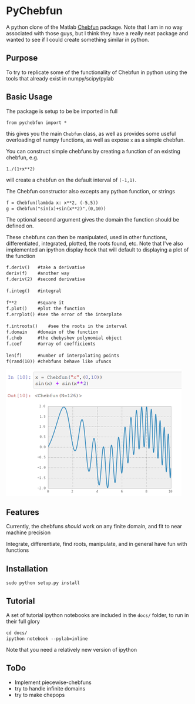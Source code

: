 PyChebfun
=========

A python clone of the Matlab [Chebfun](http://www2.maths.ox.ac.uk/chebfun/) package.  Note that I am in no way associated with those guys, but I think they have a really neat package and wanted to see if I could create something similar in python.

Purpose
-------

To try to replicate some of the functionality of Chebfun in python using the tools that already exist in numpy/scipy/pylab

Basic Usage
-----------

The package is setup to be be imported in full

    from pychebfun import *

this gives you the main `Chebfun` class, as well as provides some useful overloading of numpy functions, as well as expose `x` as a simple chebfun.

You can construct simple chebfuns by creating a function of an existing chebfun, e.g.

    1./(1+x**2)

will create a chebfun on the default interval of `(-1,1)`.

The Chebfun constructor also excepts any python function, or strings

    f = Chebfun(lambda x: x**2, (-5,5))
    g = Chebfun("sin(x)+sin(x**2)",(0,10))

The optional second argument gives the domain the function should be defined on.

These chebfuns can then be manipulated, used in other functions, differentiated, integrated, plotted, the roots found, etc.  Note that I've also implemented an ipython display hook that will default to displaying a plot of the function

    f.deriv()   #take a derivative
    deriv(f)    #another way
    f.deriv(2)  #second derivative

    f.integ()   #integral

    f**2        #square it
    f.plot()    #plot the function
    f.errplot() #see the error of the interplate

    f.introots()    #see the roots in the interval
    f.domain    #domain of the function
    f.cheb      #the chebyshev polynomial object
    f.coef      #array of coefficients

    len(f)      #number of interpolating points
    f(rand(10)) #chebfuns behave like ufuncs

![an ipython notebook screenshot](https://github.com/alexalemi/pychebfun/raw/master/docs/ipython-notebook-screenshot.png "ipython notebook screenshot")

Features
--------

Currently, the chebfuns *should* work on any finite domain, and fit to near machine precision

Integrate, differentiate, find roots, manipulate, and in general have fun with functions


Installation
------------

    sudo python setup.py install

Tutorial
--------

A set of tutorial ipython notebooks are included in the `docs/` folder, to run in their full glory

    cd docs/
    ipython notebook --pylab=inline

Note that you need a relatively new version of ipython


ToDo
----

* Implement piecewise-chebfuns
* try to handle infinite domains
* try to make chepops




